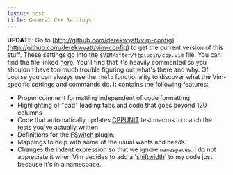 ```yaml
---
layout: post
title: General C++ Settings
---
```

**UPDATE**: Go to [http://github.com/derekwyatt/vim-config](http://github.com/derekwyatt/vim-config) to get the current version of this stuff. These settings go into the `$VIM/after/ftplugin/cpp.vim` file. You can find the file linked [here](/wp-content/uploads/2009/08/cpp.vim). You'll find that it's heavily commented so you shouldn't have too much trouble figuring out what's there and why. Of course you can always use the `:help` functionality to discover what the Vim-specific settings and commands do. It contains the following features:

- Proper comment formatting independent of code formatting
- Highlighting of "bad" leading tabs and code that goes beyond 120 columns
- Code that automatically updates [CPPUNIT](http://sourceforge.net/apps/mediawiki/cppunit/index.php?title=Main_Page) test macros to match the tests you've actually written
- Definitions for the [FSwitch](http://www.vim.org/scripts/script.php?script_id=2590) plugin.
- Mappings to help with some of the usual wants and needs.
- Changes the indent expression so that we ignore `namespaces`. I do not appreciate it when Vim decides to add a '[shiftwidth](http://vimdoc.sourceforge.net/htmldoc/options.html#'shiftwidth')' to my code just because it's in a namespace.

